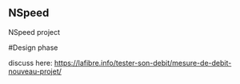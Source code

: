 ## NSpeed
NSpeed project

#Design phase

discuss here: https://lafibre.info/tester-son-debit/mesure-de-debit-nouveau-projet/


